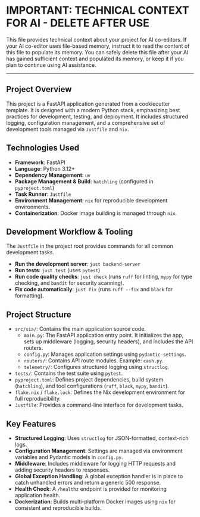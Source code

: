 # IMPORTANT: TECHNICAL CONTEXT FOR AI - DELETE AFTER USE

This file provides technical context about your project for AI co-editors.
If your AI co-editor uses file-based memory, instruct it to read the content of this file to populate its memory.
You can safely delete this file after your AI has gained sufficient context and populated its memory, or keep it if you plan to continue using AI assistance.

---

## Project Overview

This project is a FastAPI application generated from a cookiecutter template. It is designed with a modern Python stack, emphasizing best practices for development, testing, and deployment. It includes structured logging, configuration management, and a comprehensive set of development tools managed via `Justfile` and `nix`.

## Technologies Used

- **Framework**: FastAPI
- **Language**: Python 3.12+
- **Dependency Management**: `uv`
- **Package Management & Build**: `hatchling` (configured in `pyproject.toml`)
- **Task Runner**: `Justfile`
- **Environment Management**: `nix` for reproducible development environments.
- **Containerization**: Docker image building is managed through `nix`.

## Development Workflow & Tooling

The `Justfile` in the project root provides commands for all common development tasks.

- **Run the development server**: `just backend-server`
- **Run tests**: `just test` (uses `pytest`)
- **Run code quality checks**: `just check` (runs `ruff` for linting, `mypy` for type checking, and `bandit` for security scanning).
- **Fix code automatically**: `just fix` (runs `ruff --fix` and `black` for formatting).

## Project Structure

- `src/sia/`: Contains the main application source code.
  - `main.py`: The FastAPI application entry point. It initializes the app, sets up middleware (logging, security headers), and includes the API routers.
  - `config.py`: Manages application settings using `pydantic-settings`.
  - `routers/`: Contains API route modules. Example: `cash.py`.
  - `telemetry/`: Configures structured logging using `structlog`.
- `tests/`: Contains the test suite using `pytest`.
- `pyproject.toml`: Defines project dependencies, build system (`hatchling`), and tool configurations (`ruff`, `black`, `mypy`, `bandit`).
- `flake.nix` / `flake.lock`: Defines the Nix development environment for full reproducibility.
- `Justfile`: Provides a command-line interface for development tasks.

## Key Features

- **Structured Logging**: Uses `structlog` for JSON-formatted, context-rich logs.
- **Configuration Management**: Settings are managed via environment variables and Pydantic models in `config.py`.
- **Middleware**: Includes middleware for logging HTTP requests and adding security headers to responses.
- **Global Exception Handling**: A global exception handler is in place to catch unhandled errors and return a generic 500 response.
- **Health Check**: A `/healthz` endpoint is provided for monitoring application health.
- **Dockerization**: Builds multi-platform Docker images using `nix` for consistent and reproducible builds.

